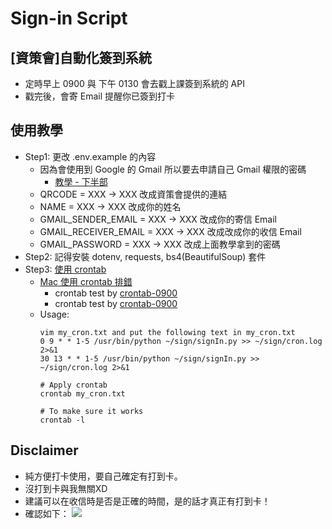 # Sign-in Script

## [資策會]自動化簽到系統
- 定時早上 0900 與 下午 0130 會去戳上課簽到系統的 API 
- 戳完後，會寄 Email 提醒你已簽到打卡

## 使用教學
- Step1: 更改 .env.example 的內容
    - 因為會使用到 Google 的 Gmail 所以要去申請自己 Gmail 權限的密碼
        - [教學 - 下半部](https://lininu.blogspot.com/2017/09/NodeJSSendMailService.html)   
    - QRCODE = XXX -> XXX 改成資策會提供的連結
    - NAME = XXX -> XXX 改成你的姓名
    - GMAIL_SENDER_EMAIL = XXX -> XXX 改成你的寄信 Email
    - GMAIL_RECEIVER_EMAIL = XXX -> XXX 改成改成你的收信 Email
    - GMAIL_PASSWORD = XXX -> XXX 改成上面教學拿到的密碼
- Step2: 記得安裝 dotenv, requests, bs4(BeautifulSoup) 套件
- Step3: [使用 crontab](https://serverfault.com/questions/94351/how-to-disable-everything-in-crontab-l)
    - [Mac 使用 crontab 排錯](https://willy2016.pixnet.net/blog/post/218458338-mac-linux-crontab-%E7%84%A1%E6%B3%95%E5%9C%A8-shell-%E4%B8%AD%E5%9F%B7%E8%A1%8C-python%EF%BC%8C%E5%87%BA%E7%8F%BE) 
        - crontab test by [crontab-0900](https://crontab.guru/#0_9_*_*_1-5)
        - crontab test by [crontab-0900](https://crontab.guru/#30_13_*_*_1-5)
    - Usage:
        ```bash=
        vim my_cron.txt and put the following text in my_cron.txt
        0 9 * * 1-5 /usr/bin/python ~/sign/signIn.py >> ~/sign/cron.log 2>&1
        30 13 * * 1-5 /usr/bin/python ~/sign/signIn.py >> ~/sign/cron.log 2>&1

        # Apply crontab
        crontab my_cron.txt

        # To make sure it works
        crontab -l
        ```
## Disclaimer
- 純方便打卡使用，要自己確定有打到卡。
- 沒打到卡與我無關XD
- 建議可以在收信時是否是正確的時間，是的話才真正有打到卡！
- 確認如下：
    ![](https://i.imgur.com/0iHsw5c.png)